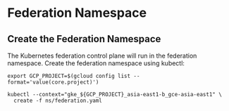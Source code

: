 # Federation Namespace

## Create the Federation Namespace

The Kubernetes federation control plane will run in the federation namespace. Create the federation namespace using kubectl:

```
export GCP_PROJECT=$(gcloud config list --format='value(core.project)')
```

```
kubectl --context="gke_${GCP_PROJECT}_asia-east1-b_gce-asia-east1" \
  create -f ns/federation.yaml
```
